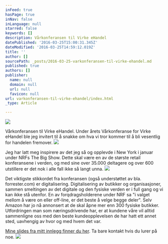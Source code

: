 ```yaml
---
inFeed: true
hasPage: true
inNav: false
inLanguage: null
starred: false
keywords: []
description: Vårkonferansen til Virke eHandel
datePublished: '2016-03-25T15:00:31.345Z'
dateModified: '2016-03-25T14:59:12.019Z'
title: ''
author: []
sourcePath: _posts/2016-03-25-varkonferansen-til-virke-ehandel.md
published: true
authors: []
publisher:
  name: null
  domain: null
  url: null
  favicon: null
url: varkonferansen-til-virke-ehandel/index.html
_type: Article

---
```

![](https://the-grid-user-content.s3-us-west-2.amazonaws.com/4872688f-f416-43a2-89d5-c6adb9d1f87d.jpg)

Vårkonferansen til Virke eHandel. Under årets Vårkonferanse for Virke eHandel ble jeg invitert til å snakke om hva vi tror kommer til å bli vesentlig for handelen fremover. ![](https://the-grid-user-content.s3-us-west-2.amazonaws.com/1d72ccad-866b-4e35-aed4-157ee2d62450.jpg)

Jeg har latt meg inspirere av det jeg så og opplevde i New York i januar under NRFs The Big Show. Dette skal være en av de største retail konferansene i verden, og med sine over 35.000 deltagere og over 600 utstillere er det nok i alle fall ikke så langt unna.
![](https://the-grid-user-content.s3-us-west-2.amazonaws.com/83763bda-16b0-4214-9316-0f9d2b48fd59.jpg)

Det viktigste stikkordet fra konferansen (også understøttet av bla. forrester.com) er digitalisering. Digitalisering av butikker og organisasjoner, sammen smeltingen av det digitale og den fysiske verden er i full gang og vi kan ikke stå utenfor. En av forqdragsholderene under NRF sa "i valget mellom å være on eller off-line, er det beste å velge begge deler". Selv Amazon har jo nå annonsert at de skal åpne mer enn 300 fysiske butikker. Utfordringen man som næringsdrivende har, er at kundene våre vil alltid sammenligne oss med den beste kundeopplevelsen de har hatt ett annet sted, uavhengig av hvor og med hvem det var.

[Mine slides fra mitt innlegg finner du her][0]. Ta bare kontakt hvis du lurer på noe.
![](https://the-grid-user-content.s3-us-west-2.amazonaws.com/ebdd7d1e-8452-4d11-bcb4-0ea920db1e53.jpg)

[0]: http://www.slideshare.net/inorman/handel-folk-og-verden-virkes-vrkonferanse-for-ehandel